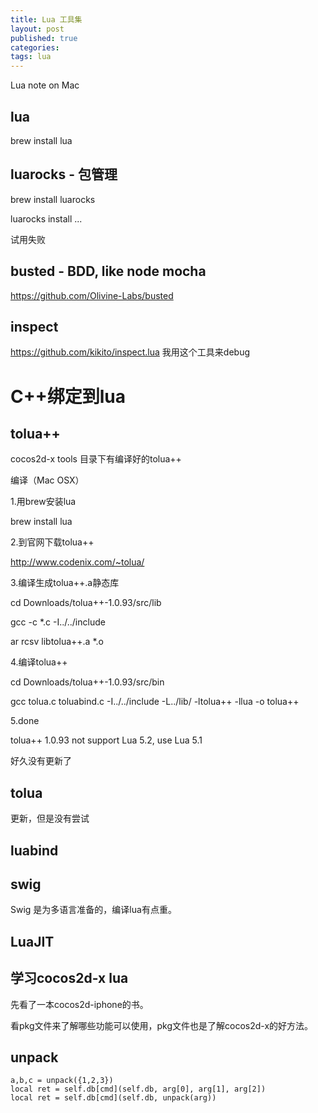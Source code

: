 ```yaml
---
title: Lua 工具集
layout: post
published: true
categories: 
tags: lua
---
```


Lua note on Mac

lua
----
brew install lua

luarocks - 包管理
----
brew install  luarocks

luarocks install ...

试用失败

busted - BDD, like node mocha
----
https://github.com/Olivine-Labs/busted

inspect
----
https://github.com/kikito/inspect.lua
我用这个工具来debug

C++绑定到lua
====

tolua++
----

cocos2d-x tools 目录下有编译好的tolua++

编译（Mac OSX）

1.用brew安装lua

brew install lua

2.到官网下载tolua++

http://www.codenix.com/~tolua/

3.编译生成tolua++.a静态库

cd Downloads/tolua++-1.0.93/src/lib

gcc -c *.c -I../../include

ar rcsv libtolua++.a *.o

4.编译tolua++

cd Downloads/tolua++-1.0.93/src/bin

gcc tolua.c toluabind.c -I../../include -L../lib/ -ltolua++ -llua -o tolua++

5.done

tolua++ 1.0.93 not support Lua 5.2, use Lua 5.1

好久没有更新了

tolua
----
更新，但是没有尝试

luabind
----

swig
----

Swig 是为多语言准备的，编译lua有点重。

LuaJIT
----

学习cocos2d-x lua
----
先看了一本cocos2d-iphone的书。

看pkg文件来了解哪些功能可以使用，pkg文件也是了解cocos2d-x的好方法。

unpack
----

    a,b,c = unpack({1,2,3})
    local ret = self.db[cmd](self.db, arg[0], arg[1], arg[2])
    local ret = self.db[cmd](self.db, unpack(arg))


